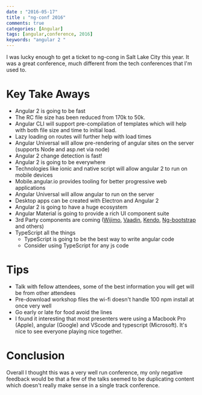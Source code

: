 ```yaml
---
date : "2016-05-17"
title : "ng-conf 2016"
comments: true
categories: [Angular]
tags: [angular,conference, 2016]
keywords: "angular 2 " 
---
```


I was lucky enough to get a ticket to ng-cong in Salt Lake City this year.  It was a great conference, much different from the tech conferences that I'm used to.

<!--more-->

# Key Take Aways
- Angular 2 is going to be fast 
 - The RC file size has been reduced from 170k to 50k.  
 - Angular CLI will support pre-compilation of templates which will help with both file size and time to initial load.
 - Lazy loading on routes will further help with load times
 - Angular Universal will allow pre-rendering of angular sites on the server (supports Node and asp.net via node)
 - Angular 2 change detection is fast!
- Angular 2 is going to be everywhere
 - Technologies like ionic and native script will allow angular 2 to run on mobile devices
 - Mobile.angular.io  provides tooling for better progressive web applications
 - Angular Universal will allow angular to run on the server 
 - Desktop apps can be created with Electron and Angular 2
- Angular 2 is going to have a huge ecosystem
 - Angular Material is going to provide a rich UI component suite
 - 3rd Party components are coming ([Wijimo](http://wijmo.com/angular2/), [Vaadin](https://vaadin.com/vaadin-documentation-portlet/elements/integrations/angular2.html), [Kendo](http://demos.telerik.com/kendo-ui/integration/angular2), [Ng-bootstrap](https://github.com/ng-bootstrap/core) and others)
- TypeScript all the things
    - TypeScript is going to be the best way to write angular code
    - Consider using TypeScript for any js code
 

# Tips
- Talk with fellow attendees, some of the best information you will get will be from other attendees
- Pre-download workshop files the wi-fi doesn't handle 100 npm install at once very well
- Go early or late for food avoid the lines
- I found it interesting that most presenters were using a Macbook Pro (Apple), angular (Google) and VScode and typescript (Microsoft).  It's nice to see everyone playing nice together.

# Conclusion
Overall I thought this was a very well run conference, my only negative feedback would be that a few of the talks seemed to be duplicating content which doesn't really make sense in a single track conference.